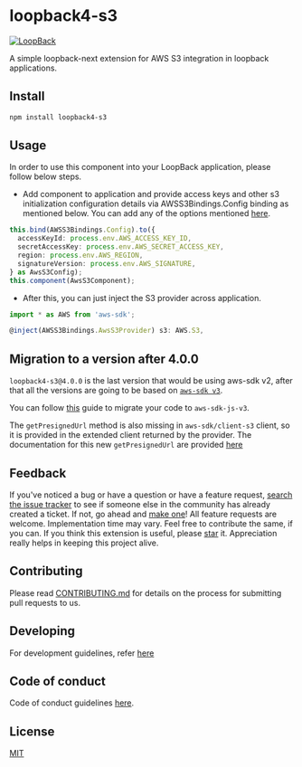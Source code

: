 # loopback4-s3

[![LoopBack](<https://github.com/strongloop/loopback-next/raw/master/docs/site/imgs/branding/Powered-by-LoopBack-Badge-(blue)-@2x.png>)](http://loopback.io/)

A simple loopback-next extension for AWS S3 integration in loopback applications.

## Install

```sh
npm install loopback4-s3
```

## Usage

In order to use this component into your LoopBack application, please follow below steps.

- Add component to application and provide access keys and other s3 initialization configuration details via AWSS3Bindings.Config binding as mentioned below. You can add any of the options mentioned [here](https://docs.aws.amazon.com/AWSJavaScriptSDK/latest/AWS/Config.html#constructor-property).

```ts
this.bind(AWSS3Bindings.Config).to({
  accessKeyId: process.env.AWS_ACCESS_KEY_ID,
  secretAccessKey: process.env.AWS_SECRET_ACCESS_KEY,
  region: process.env.AWS_REGION,
  signatureVersion: process.env.AWS_SIGNATURE,
} as AwsS3Config);
this.component(AwsS3Component);
```

- After this, you can just inject the S3 provider across application.

```ts
import * as AWS from 'aws-sdk';

@inject(AWSS3Bindings.AwsS3Provider) s3: AWS.S3,
```

## Migration to a version after 4.0.0

`loopback4-s3@4.0.0` is the last version that would be using aws-sdk v2, after that all the versions are going to be based on [`aws-sdk v3`](https://github.com/aws/aws-sdk-js-v3).

You can follow [this](https://docs.aws.amazon.com/sdk-for-javascript/v3/developer-guide/migrating-to-v3.html) guide to migrate your code to `aws-sdk-js-v3`.

The `getPresignedUrl` method is also missing in `aws-sdk/client-s3` client, so it is provided in the extended client returned by the provider. The documentation for this new `getPresignedUrl` are provided [here](https://docs.aws.amazon.com/AWSJavaScriptSDK/v3/latest/modules/_aws_sdk_s3_request_presigner.html)

## Feedback

If you've noticed a bug or have a question or have a feature request, [search the issue tracker](https://github.com/sourcefuse/loopback4-s3/issues) to see if someone else in the community has already created a ticket.
If not, go ahead and [make one](https://github.com/sourcefuse/loopback4-s3/issues/new/choose)!
All feature requests are welcome. Implementation time may vary. Feel free to contribute the same, if you can.
If you think this extension is useful, please [star](https://help.github.com/en/articles/about-stars) it. Appreciation really helps in keeping this project alive.

## Contributing

Please read [CONTRIBUTING.md](https://github.com/sourcefuse/loopback4-s3/blob/master/.github/CONTRIBUTING.md) for details on the process for submitting pull requests to us.

## Developing

For development guidelines, refer [here](https://github.com/sourcefuse/rakuten-pms-api/tree/master/DEVELOPING.md)

## Code of conduct

Code of conduct guidelines [here](https://github.com/sourcefuse/loopback4-s3/blob/master/.github/CODE_OF_CONDUCT.md).

## License

[MIT](https://github.com/sourcefuse/loopback4-s3/blob/master/LICENSE)
